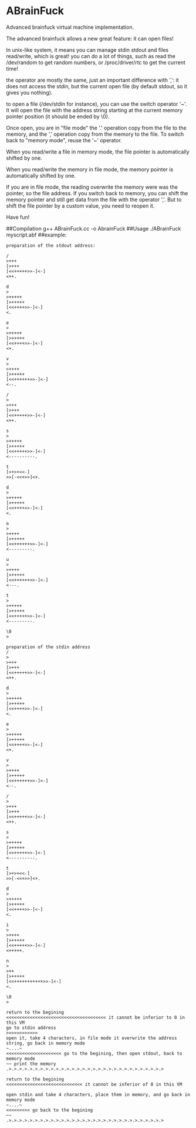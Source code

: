 # ABrainFuck
Advanced brainfuck virtual machine implementation.

The advanced brainfuck allows a new great feature: it can open files!

In unix-like system, it means you can manage stdin stdout and files read/write, which is great! you can do a lot of things, such as read the /dev/random to get random numbers, or /proc/driver/rtc to get the current time!

the operator are mostly the same, just an important difference with ',': it does not access the stdin, but the current open file (by default stdout, so it gives you nothing).

to open a file (/dev/stdin for instance), you can use the switch operator '~'. It will open the file with the address string starting at the current memory pointer position (it should be ended by \0).

Once open, you are in "file mode" the '.' operation copy from the file to the memory, and the ',' operation copy from the memory to the file. To switch back to "memory mode", reuse the '~' operator.

When you read/write a file in memory mode, the file pointer is automatically shifted by one.

When you read/write the memory in file mode, the memory pointer is automatically shifted by one.

If you are in file mode, the reading overwrite the memory were was the pointer, so the file address. If you switch back to memory, you can shift the memory pointer and still get data from the file with the operator ','. But to shift the file pointer by a custom value, you need to reopen it.

Have fun!

##Compilation
    g++ ABrainFuck.cc -o AbrainFuck
##Usage
        ./ABrainFuck myscript.abf
##example:


    preparation of the stdout address:

    /
    >+++
    [>+++
    [<<+++++>>-]<-]
    <++.

    d
    >
    >+++++
    [>+++++
    [<<++++>>-]<-]
    <.

    e
    >
    >+++++
    [>+++++
    [<<++++>>-]<-]
    <+.

    v
    >
    >++++
    [>+++++
    [<<++++++>>-]<-]
    <--.

    /
    >
    >+++
    [>+++
    [<<+++++>>-]<-]
    <++.

    s
    >
    >+++++
    [>+++++
    [<<+++++>>-]<-]
    <----------.

    t
    [>+>+<<-]
    >>[-<<+>>]<+.

    d
    >
    >+++++
    [>+++++
    [<<++++>>-]<-]
    <.

    o
    >
    >++++
    [>+++++
    [<<++++++>>-]<-]
    <---------.

    u
    >
    >++++
    [>+++++
    [<<++++++>>-]<-]
    <---.

    t
    >
    >+++++
    [>+++++
    [<<+++++>>-]<-]
    <---------.

    \0
    >

    preparation of the stdin address
    /
    >
    >+++
    [>+++
    [<<+++++>>-]<-]
    <++.

    d
    >
    >+++++
    [>+++++
    [<<++++>>-]<-]
    <.

    e
    >
    >+++++
    [>+++++
    [<<++++>>-]<-]
    <+.

    v
    >
    >++++
    [>+++++
    [<<++++++>>-]<-]
    <--.

    /
    >
    >+++
    [>+++
    [<<+++++>>-]<-]
    <++.

    s
    >
    >+++++
    [>+++++
    [<<+++++>>-]<-]
    <----------.

    t
    [>+>+<<-]
    >>[-<<+>>]<+.

    d
    >
    >+++++
    [>+++++
    [<<++++>>-]<-]
    <.

    i
    >
    >++++
    [>+++++
    [<<+++++>>-]<-]
    <+++++.

    n
    >
    >++
    [>+++++
    [<<+++++++++++>>-]<-]
    <.

    \0
    >

    return to the begining
    <<<<<<<<<<<<<<<<<<<<<<<<<<<<<<<<<<<<<< it cannot be inferior to 0 in this VM
    go to stdin address
    >>>>>>>>>>>>
    open it, take 4 characters, in file mode it overwrite the address string, go back in memory mode
    ~....~
    <<<<<<<<<<<<<<<<<<<<< go to the begining, then open stdout, back to memory mode
    ~~ print the memory
    .>.>.>.>.>.>.>.>.>.>.>.>.>.>.>.>.>.>.>.>.>.>.>.>.>.>.>.>.>.>

    return to the begining
    <<<<<<<<<<<<<<<<<<<<<<<<<<<<< it cannot be inferior of 0 in this VM

    open stdin and take 4 characters, place them in memory, and go back in memory mode
    ~....~
    <<<<<<<<< go back to the begining
    ~~
    .>.>.>.>.>.>.>.>.>.>.>.>.>.>.>.>.>.>.>.>.>.>.>.>.>.>.>.>.>.>
